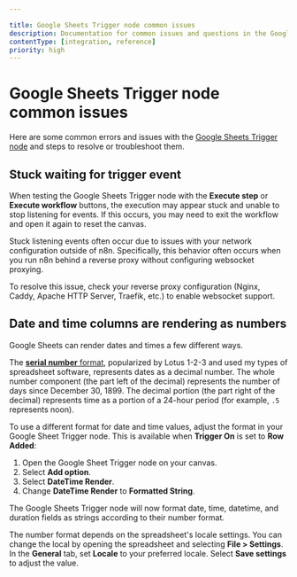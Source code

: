 ```yaml
---

title: Google Sheets Trigger node common issues
description: Documentation for common issues and questions in the Google Sheets Trigger node in n8n, a workflow automation platform. Includes details of the issue and suggested solutions.
contentType: [integration, reference]
priority: high
---
```


# Google Sheets Trigger node common issues

Here are some common errors and issues with the [Google Sheets Trigger node](/integrations/builtin/trigger-nodes/n8n-nodes-base.googlesheetstrigger/index.md) and steps to resolve or troubleshoot them.

## Stuck waiting for trigger event

When testing the Google Sheets Trigger node with the **Execute step** or **Execute workflow** buttons, the execution may appear stuck and unable to stop listening for events. If this occurs, you may need to exit the workflow and open it again to reset the canvas.

Stuck listening events often occur due to issues with your network configuration outside of n8n. Specifically, this behavior often occurs when you run n8n behind a reverse proxy without configuring websocket proxying.

To resolve this issue, check your reverse proxy configuration (Nginx, Caddy, Apache HTTP Server, Traefik, etc.) to enable websocket support.

## Date and time columns are rendering as numbers

Google Sheets can render dates and times a few different ways.

The [**serial number** format](https://developers.google.com/sheets/api/reference/rest/v4/DateTimeRenderOption), popularized by Lotus 1-2-3 and used my types of spreadsheet software, represents dates as a decimal number. The whole number component (the part left of the decimal) represents the number of days since December 30, 1899. The decimal portion (the part right of the decimal) represents time as a portion of a 24-hour period (for example, `.5` represents noon).

To use a different format for date and time values, adjust the format in your Google Sheet Trigger node. This is available when **Trigger On** is set to **Row Added**:

1. Open the Google Sheet Trigger node on your canvas.
2. Select **Add option**.
3. Select **DateTime Render**.
4. Change **DateTime Render** to **Formatted String**.

The Google Sheets Trigger node will now format date, time, datetime, and duration fields as strings according to their number format.

The number format depends on the spreadsheet's locale settings. You can change the local by opening the spreadsheet and selecting **File > Settings**. In the **General** tab, set **Locale** to your preferred locale. Select **Save settings** to adjust the value.
